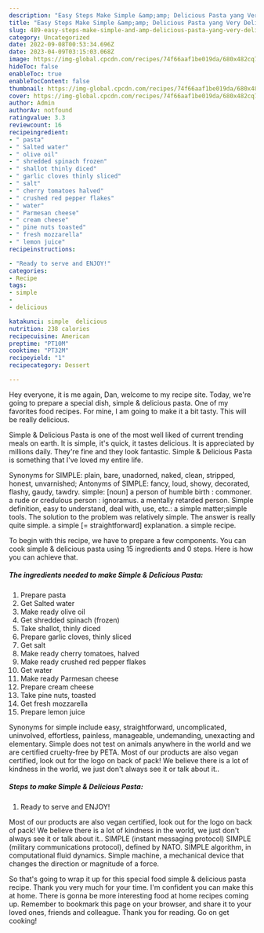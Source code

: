 ```yaml
---
description: "Easy Steps Make Simple &amp;amp; Delicious Pasta yang Very Delicious"
title: "Easy Steps Make Simple &amp;amp; Delicious Pasta yang Very Delicious"
slug: 489-easy-steps-make-simple-and-amp-delicious-pasta-yang-very-delicious
category: Uncategorized
date: 2022-09-08T00:53:34.696Z
date: 2023-04-09T03:15:03.068Z
image: https://img-global.cpcdn.com/recipes/74f66aaf1be019da/680x482cq70/simple-delicious-pasta-recipe-main-photo.jpg
hideToc: false
enableToc: true
enableTocContent: false
thumbnail: https://img-global.cpcdn.com/recipes/74f66aaf1be019da/680x482cq70/simple-delicious-pasta-recipe-main-photo.jpg
cover: https://img-global.cpcdn.com/recipes/74f66aaf1be019da/680x482cq70/simple-delicious-pasta-recipe-main-photo.jpg
author: Admin
authorAv: notfound
ratingvalue: 3.3
reviewcount: 16
recipeingredient:
- " pasta"
- " Salted water"
- " olive oil"
- " shredded spinach frozen"
- " shallot thinly diced"
- " garlic cloves thinly sliced"
- " salt"
- " cherry tomatoes halved"
- " crushed red pepper flakes"
- " water"
- " Parmesan cheese"
- " cream cheese"
- " pine nuts toasted"
- " fresh mozzarella"
- " lemon juice"
recipeinstructions:

- "Ready to serve and ENJOY!"
categories:
- Recipe
tags:
- simple
- 
- delicious

katakunci: simple  delicious 
nutrition: 238 calories
recipecuisine: American
preptime: "PT10M"
cooktime: "PT32M"
recipeyield: "1"
recipecategory: Dessert

---
```



Hey everyone, it is me again, Dan, welcome to my recipe site. Today, we're going to prepare a special dish, simple &amp; delicious pasta. One of my favorites food recipes. For mine, I am going to make it a bit tasty. This will be really delicious.

Simple &amp; Delicious Pasta is one of the most well liked of current trending meals on earth. It is simple, it's quick, it tastes delicious. It is appreciated by millions daily. They're fine and they look fantastic. Simple &amp; Delicious Pasta is something that I've loved my entire life.

Synonyms for SIMPLE: plain, bare, unadorned, naked, clean, stripped, honest, unvarnished; Antonyms of SIMPLE: fancy, loud, showy, decorated, flashy, gaudy, tawdry. simple: [noun] a person of humble birth : commoner. a rude or credulous person : ignoramus. a mentally retarded person. Simple definition, easy to understand, deal with, use, etc.: a simple matter;simple tools. The solution to the problem was relatively simple. The answer is really quite simple. a simple [= straightforward] explanation. a simple recipe.


To begin with this recipe, we have to prepare a few components. You can cook simple &amp; delicious pasta using 15 ingredients and 0 steps. Here is how you can achieve that.

<!--inarticleads1-->

##### The ingredients needed to make Simple &amp; Delicious Pasta:

1. Prepare  pasta
1. Get  Salted water
1. Make ready  olive oil
1. Get  shredded spinach (frozen)
1. Take  shallot, thinly diced
1. Prepare  garlic cloves, thinly sliced
1. Get  salt
1. Make ready  cherry tomatoes, halved
1. Make ready  crushed red pepper flakes
1. Get  water
1. Make ready  Parmesan cheese
1. Prepare  cream cheese
1. Take  pine nuts, toasted
1. Get  fresh mozzarella
1. Prepare  lemon juice


Synonyms for simple include easy, straightforward, uncomplicated, uninvolved, effortless, painless, manageable, undemanding, unexacting and elementary. Simple does not test on animals anywhere in the world and we are certified cruelty-free by PETA. Most of our products are also vegan certified, look out for the logo on back of pack! We believe there is a lot of kindness in the world, we just don&#39;t always see it or talk about it.. 

<!--inarticleads2-->

##### Steps to make Simple &amp; Delicious Pasta:


1. Ready to serve and ENJOY!

Most of our products are also vegan certified, look out for the logo on back of pack! We believe there is a lot of kindness in the world, we just don&#39;t always see it or talk about it.. SIMPLE (instant messaging protocol) SIMPLE (military communications protocol), defined by NATO. SIMPLE algorithm, in computational fluid dynamics. Simple machine, a mechanical device that changes the direction or magnitude of a force. 

So that's going to wrap it up for this special food simple &amp; delicious pasta recipe. Thank you very much for your time. I'm confident you can make this at home. There is gonna be more interesting food at home recipes coming up. Remember to bookmark this page on your browser, and share it to your loved ones, friends and colleague. Thank you for reading. Go on get cooking!
